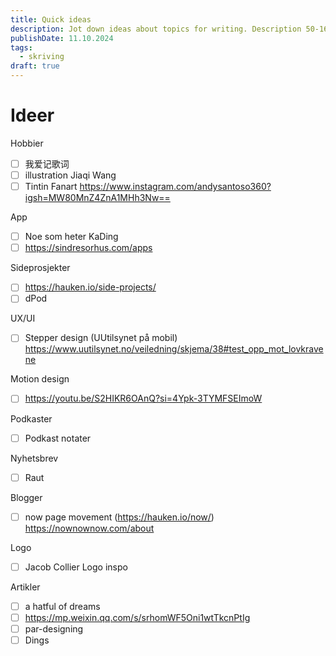 ```yaml
---
title: Quick ideas
description: Jot down ideas about topics for writing. Description 50-160 words
publishDate: 11.10.2024
tags:
  - skriving
draft: true
---
```

# Ideer

Hobbier
- [ ] 我爱记歌词
- [ ] illustration Jiaqi Wang
- [ ] Tintin Fanart https://www.instagram.com/andysantoso360?igsh=MW80MnZ4ZnA1MHh3Nw==

App
- [ ] Noe som heter KaDing
- [ ] https://sindresorhus.com/apps

Sideprosjekter
- [ ] https://hauken.io/side-projects/
- [ ] dPod

UX/UI
- [ ] Stepper design (UUtilsynet på mobil) https://www.uutilsynet.no/veiledning/skjema/38#test_opp_mot_lovkravene

Motion design
- [ ] https://youtu.be/S2HIKR6OAnQ?si=4Ypk-3TYMFSEImoW

Podkaster
- [ ] Podkast notater

Nyhetsbrev
- [ ] Raut

Blogger
- [ ] now page movement (https://hauken.io/now/) https://nownownow.com/about

Logo
- [ ] Jacob Collier Logo inspo

Artikler
- [ ] a hatful of dreams
- [ ] https://mp.weixin.qq.com/s/srhomWF5Oni1wtTkcnPtIg
- [ ] par-designing
- [ ] Dings
